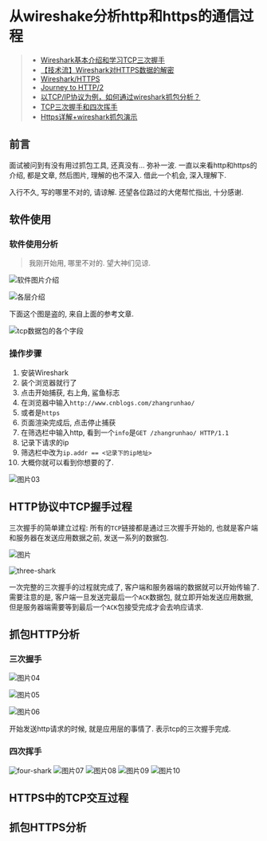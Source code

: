 # 从wireshake分析http和https的通信过程

> * [Wireshark基本介绍和学习TCP三次握手](https://www.cnblogs.com/TankXiao/archive/2012/10/10/2711777.html#tcpdetails)
> * [【技术流】Wireshark对HTTPS数据的解密](https://zhuanlan.zhihu.com/p/36669377)
> * [Wireshark/HTTPS](https://en.wikiversity.org/wiki/Wireshark/HTTPS)
> * [Journey to HTTP/2](https://kamranahmed.info/blog/2016/08/13/http-in-depth/)
> * [以TCP/IP协议为例，如何通过wireshark抓包分析？](https://zhuanlan.zhihu.com/p/36414915)
> * [TCP三次握手和四次挥手](https://www.cnblogs.com/qdhxhz/p/8470997.html)
> * [Https详解+wireshark抓包演示](https://www.jianshu.com/p/a3a25c6627ee)

## 前言

  面试被问到有没有用过抓包工具, 还真没有... 弥补一波. 一直以来看http和https的介绍, 都是文章, 然后图片, 理解的也不深入. 借此一个机会, 深入理解下.

  入行不久, 写的哪里不对的, 请谅解. 还望各位路过的大佬帮忙指出, 十分感谢.

## 软件使用

### 软件使用分析

> 我刚开始用, 哪里不对的. 望大神们见谅.

  ![软件图片介绍](http://zhangrunhao.oss-cn-beijing.aliyuncs.com/blog/wireshark-tcp/01.jpg)

  ![各层介绍](http://zhangrunhao.oss-cn-beijing.aliyuncs.com/blog/wireshark-tcp/02.jpg)

  下面这个图是盗的, 来自上面的参考文章.

  ![tcp数据包的各个字段](https://pic002.cnblogs.com/images/2012/263119/2012100717254656.png)

### 操作步骤

1. 安装Wireshark
2. 装个浏览器就行了
3. 点击开始捕获, 右上角, 鲨鱼标志
4. 在浏览器中输入`http://www.cnblogs.com/zhangrunhao/`
5. 或者是`https`
6. 页面渲染完成后, 点击停止捕获
7. 在筛选栏中输入http, 看到一个`info`是`GET /zhangrunhao/ HTTP/1.1`
8. 记录下请求的ip
9. 筛选栏中改为`ip.addr == <记录下的ip地址>`
10. 大概你就可以看到你想要的了.

  ![图片03](http://zhangrunhao.oss-cn-beijing.aliyuncs.com/blog/wireshark-tcp/03.jpg)

## HTTP协议中TCP握手过程

  三次握手的简单建立过程: 所有的`TCP`链接都是通过三次握手开始的, 也就是客户端和服务器在发送应用数据之前, 发送一系列的数据包.

  ![图片](https://pic002.cnblogs.com/images/2012/263119/2012100722541987.png)

  ![three-shark](https://img2018.cnblogs.com/blog/1090617/201901/1090617-20190116110625814-795901602.png)

  一次完整的三次握手的过程就完成了, 客户端和服务器端的数据就可以开始传输了. 需要注意的是, 客户端一旦发送完最后一个`ACK`数据包, 就立即开始发送应用数据, 但是服务器端需要等到最后一个`ACK`包接受完成才会去响应请求.

## 抓包HTTP分析

### 三次握手

  ![图片04](http://zhangrunhao.oss-cn-beijing.aliyuncs.com/blog/wireshark-tcp/04.jpg)

  ![图片05](http://zhangrunhao.oss-cn-beijing.aliyuncs.com/blog/wireshark-tcp/05.jpg)

  ![图片06](http://zhangrunhao.oss-cn-beijing.aliyuncs.com/blog/wireshark-tcp/06.jpg)

  开始发送http请求的时候, 就是应用层的事情了. 表示tcp的三次握手完成.

### 四次挥手

  ![four-shark](https://img2018.cnblogs.com/blog/1090617/201901/1090617-20190116111104366-175362855.png)
  ![图片07](http://zhangrunhao.oss-cn-beijing.aliyuncs.com/blog/wireshark-tcp/07.jpg)
  ![图片08](http://zhangrunhao.oss-cn-beijing.aliyuncs.com/blog/wireshark-tcp/08.jpg)
  ![图片09](http://zhangrunhao.oss-cn-beijing.aliyuncs.com/blog/wireshark-tcp/09.jpg)
  ![图片10](http://zhangrunhao.oss-cn-beijing.aliyuncs.com/blog/wireshark-tcp/10.jpg)

## HTTPS中的TCP交互过程

## 抓包HTTPS分析
